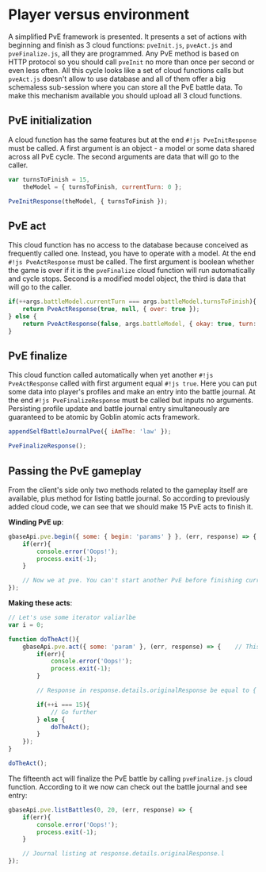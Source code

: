 # Player versus environment 

A simplified PvE framework is presented. It presents a set of actions with beginning and finish as 3 cloud functions: `pveInit.js`, `pveAct.js` and `pveFinalize.js`, all they are programmed. Any PvE method is based on HTTP protocol so you should call `pveInit` no more than once per second or even less often. All this cycle looks like a set of cloud functions calls but `pveAct.js` doesn't allow to use database and all of them offer a big schemaless sub-session where you can store all the PvE battle data.
To make this mechanism available you should upload all 3 cloud functions.

## PvE initialization

A cloud function has the same features but at the end `#!js PveInitResponse` must be called. A first argument is an object - a model or some data shared across all PvE cycle. The second arguments are data that will go to the caller.
```javascript
var turnsToFinish = 15,
	theModel = { turnsToFinish, currentTurn: 0 };

PveInitResponse(theModel, { turnsToFinish });
```

## PvE act

This cloud function has no access to the database because conceived as frequently called one. Instead, you have to operate with a model. At the end `#!js PveActResponse` must be called. The first argument is boolean whether the game is over if it is the `pveFinalize` cloud function will run automatically and cycle stops. Second is a modified model object, the third is data that will go to the caller.
```javascript
if(++args.battleModel.currentTurn === args.battleModel.turnsToFinish){
    return PveActResponse(true, null, { over: true });
} else {
    return PveActResponse(false, args.battleModel, { okay: true, turn: args.battleModel.currentTurn });
}
```

## PvE finalize

This cloud function called automatically when yet another `#!js PveActResponse` called with first argument equal `#!js true`. Here you can put some data into player's profiles and make an entry into the battle journal. At the end `#!js PveFinalizeResponse` must be called but inputs no arguments. Persisting profile update and battle journal entry simultaneously are guaranteed to be atomic by Goblin atomic acts framework.
```javascript
appendSelfBattleJournalPve({ iAmThe: 'law' });

PveFinalizeResponse();
```

## Passing the PvE gameplay

From the client's side only two methods related to the gameplay itself are available, plus method for listing battle journal. So according to previously added cloud code, we can see that we should make 15 PvE acts to finish it.

**Winding PvE up**:
```javascript
gbaseApi.pve.begin({ some: { begin: 'params' } }, (err, response) => {	// This data will go into pveInit cloud function
	if(err){
		console.error('Oops!');
		process.exit(-1);
	}

	// Now we at pve. You can't start another PvE before finishing current
});
```

**Making these acts**:
```javascript
// Let's use some iterator valiarlbe
var i = 0;

function doTheAct(){
	gbaseApi.pve.act({ some: 'param' }, (err, response) => {	// This data will go into pveAct cloud function
		if(err){
			console.error('Oops!');
			process.exit(-1);
		}

		// Response in response.details.originalResponse be equal to { okay: true, turn: i + 1 } and { over: true } for fifteenth act - the last

		if(++i === 15){
			// Go further
		} else {
			doTheAct();
		}
	});
}

doTheAct();
```

The fifteenth act will finalize the PvE battle by calling `pveFinalize.js` cloud function. According to it we now can check out the battle journal and see entry:
```javascript
gbaseApi.pve.listBattles(0, 20, (err, response) => {
	if(err){
		console.error('Oops!');
		process.exit(-1);
	}

	// Journal listing at response.details.originalResponse.l
});
```